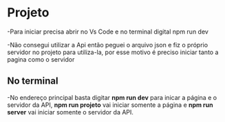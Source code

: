 # Projeto
-Para iniciar precisa abrir no Vs Code e no terminal digital npm run dev

-Não consegui utilizar a Api então peguei o arquivo json e fiz o próprio servidor no projeto para utiliza-la, por esse motivo é preciso iniciar tanto a pagina como o servidor

## No terminal
-No endereço principal basta digitar **npm run dev** para inicar a página e o servidor da API, **npm run projeto** vai iniciar somente a página e **npm run server** vai iniciar somente o servidor da API.
